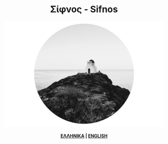 <link rel="stylesheet" type="text/css" href="style.css" />
<link href="https://fonts.googleapis.com/css?family=Roboto+Slab" rel="stylesheet">
<h1 align="center">Σίφνος - Sifnos</h1>
<p align="center">
  <img src="2A9F6DBC-CAC8-48E2-8522-FA12E1B2D5E2.jpeg">
  <br><br>
   <b><a href="/sifnos/gr/">ΕΛΛΗΝΙΚΑ</a> |
   <a href="/sifnos/en/">ENGLISH</a></b>
  <br><br>
 
</p>

